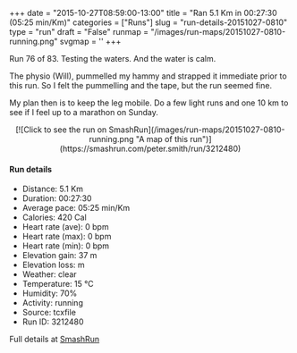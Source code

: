 +++
date = "2015-10-27T08:59:00-13:00"
title = "Ran 5.1 Km in 00:27:30 (05:25 min/Km)"
categories = ["Runs"]
slug = "run-details-20151027-0810"
type = "run"
draft = "False"
runmap = "/images/run-maps/20151027-0810-running.png"
svgmap = '<polyline points="29 20, 30 22, 2 48, 0 51, 17 61, 33 65, 40 80, 75 88, 95 69, 100 60, 100 53, 100 52, 88 37, 80 22, 76 18, 68 14, 62 11, 44 28, 40 32">'
+++

Run 76 of 83. Testing the waters. And the water is calm.  

The physio (Will), pummelled my hammy and strapped it immediate prior to this run. So I felt the pummelling and the tape, but the run seemed fine. 

My plan then is to keep the leg mobile. Do a few light runs and one 10 km to see if I feel up to a marathon on Sunday. 


<!--more-->

<center>
[![Click to see the run on SmashRun](/images/run-maps/20151027-0810-running.png "A map of this run")](https://smashrun.com/peter.smith/run/3212480)
</center>

#### Run details

* Distance: 5.1 Km
* Duration: 00:27:30
* Average pace: 05:25 min/Km
* Calories: 420 Cal
* Heart rate (ave): 0 bpm
* Heart rate (max): 0 bpm
* Heart rate (min): 0 bpm
* Elevation gain: 37 m
* Elevation loss:  m
* Weather: clear
* Temperature: 15 &deg;C
* Humidity: 70%
* Activity: running
* Source: tcxfile
* Run ID: 3212480

Full details at [SmashRun](https://smashrun.com/peter.smith/run/3212480)